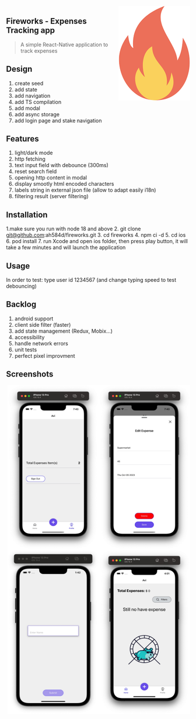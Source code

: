 <img src="pictures/fire.png" align="right" style="background-color:white;"/>

## Fireworks - Expenses Tracking app
> A simple React-Native application to track expenses

## Design
1. create seed
2. add state
3. add navigation
4. add TS compilation
5. add modal
6. add async storage
7. add login page and stake navigation

## Features

1. light/dark mode
2. http fetching
3. text input field with debounce (300ms)
4. reset search field
5. opening http content in modal
6. display smootly html encoded characters
7. labels string in external json file (allow to adapt easily i18n)
8. filtering result (server filtering)
 

## Installation

1.make sure you run with node 18 and above
2. git clone git@github.com:ah584d/fireworks.git
3. cd fireworks
4. npm ci -d
5. cd ios
6. pod install
7. run Xcode and open ios folder, then press play button, it will take a few minutes and will launch the application

## Usage

In order to test: type user id 1234567 (and change typing speed to test debouncing)


## Backlog

1. android support
2. client side filter (faster)
3. add state management (Redux, Mobix...)
5. accessibility
6. handle network errors
7. unit tests
8. perfect pixel improvment

## Screenshots

<img src="pictures/screen4.jpg" align="right" width="250" height="450" style="background-color:white;"/>
<img src="pictures/screen3.jpg" align="right" width="250" height="450" style="background-color:white;"/>
<img src="pictures/screen2.jpg" align="right" width="250" height="450" style="background-color:white;"/>
<img src="pictures/screen1.jpg" align="right" width="250" height="450" style="background-color:white;"/>
  
